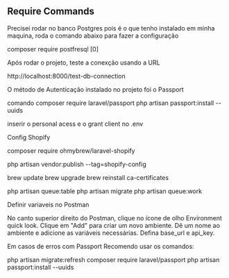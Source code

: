 ## Require Commands

Precisei rodar no banco Postgres pois é o que tenho instalado em minha maquina, roda o comando abaixo para fazer a configuração

composer require postfresql
[0]

Após rodar o projeto, teste a conexção usando a URL

http://localhost:8000/test-db-connection

O método de Autenticação instalado no projeto foi o Passport

comando 
composer require laravel/passport
php artisan passport:install --uuids

inserir o personal acess e o grant client no .env


Config Shopify

composer require ohmybrew/laravel-shopify

php artisan vendor:publish --tag=shopify-config


brew update
brew upgrade
brew reinstall ca-certificates


php artisan queue:table
php artisan migrate
php artisan queue:work


Definir variaveis no Postman

No canto superior direito do Postman, clique no ícone de olho Environment quick look.
Clique em "Add" para criar um novo ambiente.
Dê um nome ao ambiente e adicione as variáveis necessárias.
Defina base_url e api_key.

Em casos de erros com Passport 
Recomendo usar os comandos:

php artisan migrate:refresh
composer require laravel/passport
php artisan passport:install --uuids